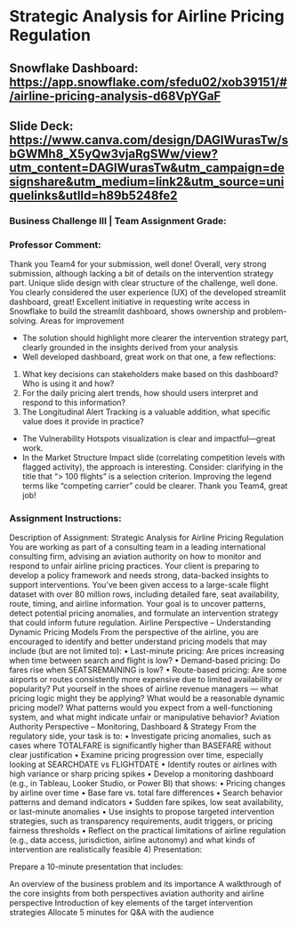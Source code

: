 # Strategic Analysis for Airline Pricing Regulation
## Snowflake Dashboard: https://app.snowflake.com/sfedu02/xob39151/#/airline-pricing-analysis-d68VpYGaF
## Slide Deck: https://www.canva.com/design/DAGlWurasTw/sbGWMh8_X5yQw3vjaRgSWw/view?utm_content=DAGlWurasTw&utm_campaign=designshare&utm_medium=link2&utm_source=uniquelinks&utlId=h89b5248fe2
### Business Challenge III | Team Assignment Grade:
### Professor Comment: 
Thank you Team4 for your submission, well done!
Overall, very strong submission, although lacking a bit of details on the intervention strategy part. Unique slide design with clear structure of the challenge, well done. You clearly considered the user experience (UX) of the developed streamlit dashboard, great! Excellent initiative in requesting write access in Snowflake to build the streamlit dashboard, shows ownership and problem-solving. 
Areas for improvement
- The solution should highlight more clearer the intervention strategy part, clearly grounded in the insights derived from your analysis
 - Well developed dashboard, great work on that one, a few reflections:
1. What key decisions can stakeholders make based on this dashboard? Who is using it and how?
2. For the daily pricing alert trends, how should users interpret and respond to this information?
3. The Longitudinal Alert Tracking is a valuable addition, what specific value does it provide in practice?
- The Vulnerability Hotspots visualization is clear and impactful—great work.
- In the Market Structure Impact slide (correlating competition levels with flagged activity), the approach is interesting. Consider: clarifying in the title that “> 100 flights” is a selection criterion.  Improving the legend terms like “competing carrier” could be clearer.
Thank you Team4, great job!
### Assignment Instructions: 
Description of Assignment:
Strategic Analysis for Airline Pricing Regulation
You are working as part of a consulting team in a leading international consulting firm, advising an aviation authority on how to monitor and respond to unfair airline pricing practices. Your client is preparing to develop a policy framework and needs strong, data-backed insights to support interventions.
You’ve been given access to a large-scale flight dataset with over 80 million rows, including detailed fare, seat availability, route, timing, and airline information. Your goal is to uncover patterns, detect potential pricing anomalies, and formulate an intervention strategy that could inform future regulation.
Airline Perspective – Understanding Dynamic Pricing Models
From the perspective of the airline, you are encouraged to identify and better understand pricing models that may include (but are not limited to):
• Last-minute pricing: Are prices increasing when time between search and flight is low?
• Demand-based pricing: Do fares rise when SEATSREMAINING is low?
• Route-based pricing: Are some airports or routes consistently more expensive due to limited availability or popularity?
Put yourself in the shoes of airline revenue managers — what pricing logic might they be applying? What would be a reasonable dynamic pricing model? What patterns would you expect from a well-functioning system, and what might indicate unfair or manipulative behavior?
Aviation Authority Perspective – Monitoring, Dashboard & Strategy
From the regulatory side, your task is to:
• Investigate pricing anomalies, such as cases where TOTALFARE is significantly higher than BASEFARE without clear justification
• Examine pricing progression over time, especially looking at SEARCHDATE vs FLIGHTDATE
• Identify routes or airlines with high variance or sharp pricing spikes
• Develop a monitoring dashboard (e.g., in Tableau, Looker Studio, or Power BI) that shows:
• Pricing changes by airline over time
• Base fare vs. total fare differences
• Search behavior patterns and demand indicators
• Sudden fare spikes, low seat availability, or last-minute anomalies
• Use insights to propose targeted intervention strategies, such as transparency requirements, audit triggers, or pricing fairness thresholds
• Reflect on the practical limitations of airline regulation (e.g., data access, jurisdiction, airline autonomy) and what kinds of intervention are realistically feasible
4) Presentation:

Prepare a 10-minute presentation that includes:

An overview of the business problem and its importance
A walkthrough of the core insights from both perspectives aviation authority and airline perspective
Introduction of key elements of the target intervention strategies
Allocate 5 minutes for Q&A with the audience

